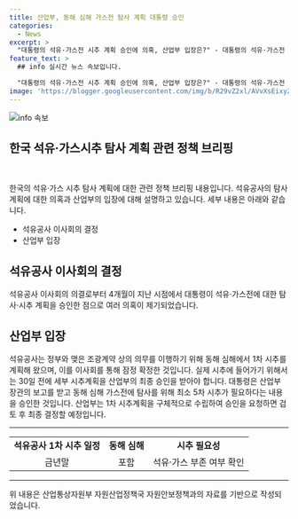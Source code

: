 ```yaml
---
title: 산업부, 동해 심해 가스전 탐사 계획 대통령 승인
categories:
  - News
excerpt: >
  "대통령의 석유·가스전 시추 계획 승인에 의혹, 산업부 입장은?" - 대통령의 석유·가스전 시추 계획 승인에 대한 의혹이 제기되고 있는 가운데, 산업부는 석유공사의 시추 계획 수립과 승인에 대한 입장을 공개했다. 산업부는 석유공사가 시추 일정과 장소, 시추 필요성 등을 포함한 세부 시추계획을 수립하여 최종 승인을 받아야 한다고 설명했다. 대통령은 산업부의 보고를 받고 1차공 시추를 포함한 최소 5공의 시추가 필요하다는 내용을 승인했으며, 석유공사가 시추계획을 구체적으로 수립하여 승인을 요청하면 검토를 거쳐 승인 여부를 결정할 것이라고 밝혔다.
feature_text: >
  ## info 실시간 뉴스 속보입니다.

  "대통령의 석유·가스전 시추 계획 승인에 의혹, 산업부 입장은?" - 대통령의 석유·가스전 시추 계획 승인에 대한 의혹이 제기되고 있는 가운데, 산업부는 석유공사의 시추 계획 수립과 승인에 대한 입장을 공개했다. 산업부는 석유공사가 시추 일정과 장소, 시추 필요성 등을 포함한 세부 시추계획을 수립하여 최종 승인을 받아야 한다고 설명했다. 대통령은 산업부의 보고를 받고 1차공 시추를 포함한 최소 5공의 시추가 필요하다는 내용을 승인했으며, 석유공사가 시추계획을 구체적으로 수립하여 승인을 요청하면 검토를 거쳐 승인 여부를 결정할 것이라고 밝혔다.
image: 'https://blogger.googleusercontent.com/img/b/R29vZ2xl/AVvXsEixyZcFfHzMRdzZMjFBmAUKJYCLCGyLL1o632UiGVXcaFdKo_bkvkuCioo0uUKlGfBVcT3P84aROyZIXSBEx3Aw5nCQ3pTgDom1WDC4m8eifvWiAmWEEVb4x6G_l8C0QH225ldMjyaFvpxGEBGNO37VmDTDMHGhJPq73UglMfDca1-0aw/s1600/blogspot.png'
---
```


<p><img src="https://blogger.googleusercontent.com/img/b/R29vZ2xl/AVvXsEixyZcFfHzMRdzZMjFBmAUKJYCLCGyLL1o632UiGVXcaFdKo_bkvkuCioo0uUKlGfBVcT3P84aROyZIXSBEx3Aw5nCQ3pTgDom1WDC4m8eifvWiAmWEEVb4x6G_l8C0QH225ldMjyaFvpxGEBGNO37VmDTDMHGhJPq73UglMfDca1-0aw/s1600/blogspot.png" alt="info 속보" /></p>

<h2 data-ke-size="size26">한국 석유·가스시추 탐사 계획 관련 정책 브리핑</h2>

<p data-ke-size="size16">&nbsp;</p>

<p data-ke-size="size16">한국의 석유·가스 시추 탐사 계획에 대한 관련 정책 브리핑 내용입니다. 석유공사의 탐사 계획에 대한 의혹과 산업부의 입장에 대해 설명하고 있습니다. 세부 내용은 아래와 같습니다.</p>

<ul>
    <li>석유공사 이사회의 결정</li>
    <li>산업부 입장</li>
</ul>

<p data-ke-size="size16"></p>

<h2 data-ke-size="size24">석유공사 이사회의 결정</h2>

<p data-ke-size="size16">석유공사 이사회의 의결로부터 4개월이 지난 시점에서 대통령이 석유·가스전에 대한 탐사·시추 계획을 승인한 점으로 여러 의혹이 제기되었습니다.</p>

<h2 data-ke-size="size24">산업부 입장</h2>

<p data-ke-size="size16">석유공사는 정부와 맺은 조광계약 상의 의무를 이행하기 위해 동해 심해에서 1차 시추를 계획해 왔으며, 이를 이사회를 통해 잠정 확정한 것입니다. 실제 시추에 들어가기 위해서는 30일 전에 세부 시추계획을 산업부의 최종 승인을 받아야 합니다. 대통령은 산업부 장관의 보고를 받고 동해 심해 가스전에 탐사를 위해 최소 5차 시추가 필요하다는 내용을 승인한 것입니다. 산업부는 1차 시추계획을 구체적으로 수립하여 승인을 요청하면 검토 후 최종 결정할 예정입니다.</p>

<hr>

<table>
<tbody>
<tr>
<td style="text-align: center; height: 17px;"><b>석유공사 1차 시추 일정</b></td>
<td style="text-align: center; height: 17px;"><b>동해 심해</b></td>
<td style="text-align: center; height: 17px;"><b>시추 필요성</b></td>
</tr>
<tr>
<td style="text-align: center; height: 17px;">금년말</td>
<td style="text-align: center; height: 17px;">포함</td>
<td style="text-align: center; height: 17px;">석유·가스 부존 여부 확인</td>
</tr>
</tbody>
</table>

<hr>

<p data-ke-size="size16">위 내용은 산업통상자원부 자원산업정책국 자원안보정책과의 자료를 기반으로 작성되었습니다.</p>

<p data-ke-size="size16">&nbsp;</p>

<p data-ke-size="size16">&nbsp;</p>

